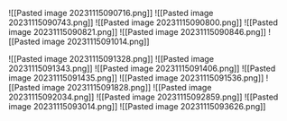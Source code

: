 ![[Pasted image 20231115090716.png]]
![[Pasted image 20231115090743.png]]
![[Pasted image 20231115090800.png]]
![[Pasted image 20231115090821.png]]
![[Pasted image 20231115090846.png]]
![[Pasted image 20231115091014.png]]

![[Pasted image 20231115091328.png]]
![[Pasted image 20231115091343.png]]
![[Pasted image 20231115091406.png]]
![[Pasted image 20231115091435.png]]
![[Pasted image 20231115091536.png]]
![[Pasted image 20231115091828.png]]
![[Pasted image 20231115092034.png]]
![[Pasted image 20231115092859.png]]
![[Pasted image 20231115093014.png]]
![[Pasted image 20231115093626.png]]

